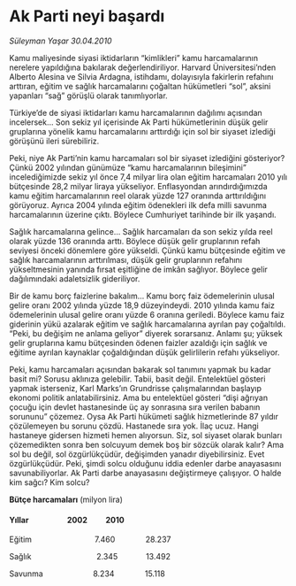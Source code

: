 # Ak Parti neyi başardı

*Süleyman Yaşar 30.04.2010*

<div class="yazi"><p>Kamu maliyesinde siyasi iktidarların “kimlikleri” kamu harcamalarının nerelere yapıldığına bakılarak değerlendiriliyor. Harvard Üniversitesi’nden Alberto Alesina ve Silvia Ardagna, istihdamı, dolayısıyla fakirlerin refahını arttıran, eğitim ve sağlık harcamalarını çoğaltan hükümetleri “sol”, aksini yapanları “sağ” görüşlü olarak tanımlıyorlar.</p>
<p>Türkiye’de de siyasi iktidarları kamu harcamalarının dağılımı açısından incelersek... Son sekiz yıl içerisinde Ak Parti hükümetlerinin düşük gelir gruplarına yönelik kamu harcamalarını arttırdığı için sol bir siyaset izlediği görüşünü ileri sürebiliriz. </p>
<p>Peki, niye Ak Parti’nin kamu harcamaları sol bir siyaset izlediğini gösteriyor? Çünkü 2002 yılından günümüze “kamu harcamalarının bileşimini” incelediğimizde sekiz yıl önce 7,4 milyar lira olan eğitim harcamaları 2010 yılı bütçesinde 28,2 milyar liraya yükseliyor. Enflasyondan arındırdığımızda kamu eğitim harcamalarının reel olarak yüzde 127 oranında arttırıldığını görüyoruz. Ayrıca 2004 yılında eğitim ödenekleri ilk defa milli savunma harcamalarının üzerine çıktı. Böylece Cumhuriyet tarihinde bir ilk yaşandı. <br/></p>
<p>Sağlık harcamalarına gelince... Sağlık harcamaları da son sekiz yılda reel olarak yüzde 136 oranında arttı. Böylece düşük gelir gruplarının refah seviyesi önceki dönemlere göre yükseldi. Çünkü kamu bütçesinde eğitim ve sağlık harcamalarının arttırılması, düşük gelir gruplarının refahını yükseltmesinin yanında fırsat eşitliğine de imkân sağlıyor. Böylece gelir dağılımındaki adaletsizlik gideriliyor.<br/></p>
<p>Bir de kamu borç faizlerine bakalım... Kamu borç faiz ödemelerinin ulusal gelire oranı 2002 yılında yüzde 18,9 düzeyindeydi. 2010 yılında kamu faiz ödemelerinin ulusal gelire oranı yüzde 6 oranına geriledi. Böylece kamu faiz giderinin yükü azalarak eğitim ve sağlık harcamalarına ayrılan pay çoğaltıldı. “Peki, bu değişim ne anlama geliyor” diyerek sorarsanız. Anlamı şu; yüksek gelir gruplarına kamu bütçesinden ödenen faizler azaldığı için sağlık ve eğitime ayrılan kaynaklar çoğaldığından düşük gelirlilerin refahı yükseliyor. <br/></p>
<p>Peki, kamu harcamaları açısından bakarak sol tanımını yapmak bu kadar basit mi? Sorusu aklınıza gelebilir. Tabii, basit değil. Entelektüel gösteri yapmak isterseniz, Karl Marks’ın Grundrisse çalışmalarından başlayıp ekonomi politik anlatabilirsiniz. Ama bu entelektüel gösteri “dişi ağrıyan çocuğu için devlet hastanesinde üç ay sonrasına sıra verilen babanın sorununu” çözemez. Oysa Ak Parti hükümeti sağlık hizmetlerinde 87 yıldır çözülemeyen bu sorunu çözdü. Hastanede sıra yok. İlaç ucuz. Hangi hastaneye gidersen hizmeti hemen alıyorsun. Siz, sol siyaset olarak bunları çözemedikten sonra ben solcuyum demek boş bir sözcük olarak kalır? Ama sol bu değil, sol özgürlükçüdür, değişimden yanadır diyebilirsiniz. Evet özgürlükçüdür. Peki, şimdi solcu olduğunu iddia edenler darbe anayasasını savunabiliyorlar. Ak Parti darbe anayasasını değiştirmeye çalışıyor. O halde kim sağcı? Kim solcu?</p>
<p><b>Bütçe harcamaları</b> (milyon lira)</p>
<p></p>
<h4>Yıllar                     2002          2010  </h4>
<p>Eğitim                             7.460              28.237</p>
<p>Sağlık                              2.345             13.492</p>
<p>Savunma                       8.234              15.118<br/> </p></div>
